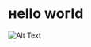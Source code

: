 # нello woгld
![Alt Text](https://64.media.tumblr.com/1a2a8c82361222daa020e21400bef88d/tumblr_pbr3nbNVtc1xzkabyo1_1280.gif)
